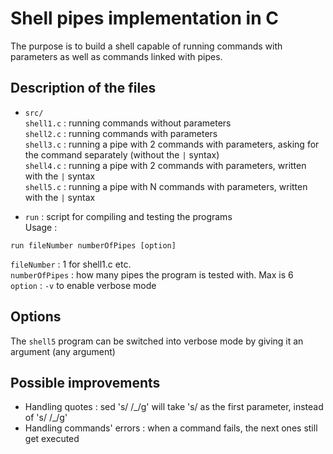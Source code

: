 # Shell pipes implementation in C
The purpose is to build a shell capable of running commands with parameters as well as commands linked with pipes.

## Description of the files

* `src/`  
 `shell1.c` : running commands without parameters  
 `shell2.c` : running commands with parameters  
 `shell3.c` : running a pipe with 2 commands with parameters, asking for the command separately (without the `|` syntax)  
 `shell4.c` : running a pipe with 2 commands with parameters, written with the `|` syntax  
 `shell5.c` : running a pipe with N commands with parameters, written with the `|` syntax  

* `run` : script for compiling and testing the programs  
Usage :  

 `run fileNumber numberOfPipes [option]`  

 `fileNumber` : 1 for shell1.c etc.  
 `numberOfPipes` : how many pipes the program is tested with. Max is 6  
 `option` : `-v` to enable verbose mode

## Options

The `shell5` program can be switched into verbose mode by giving it an argument (any argument) 

## Possible improvements

- Handling quotes : sed 's/ /\_/g' will take 's/ as the first parameter, instead of 's/ /\_/g' 
- Handling commands' errors : when a command fails, the next ones still get executed
